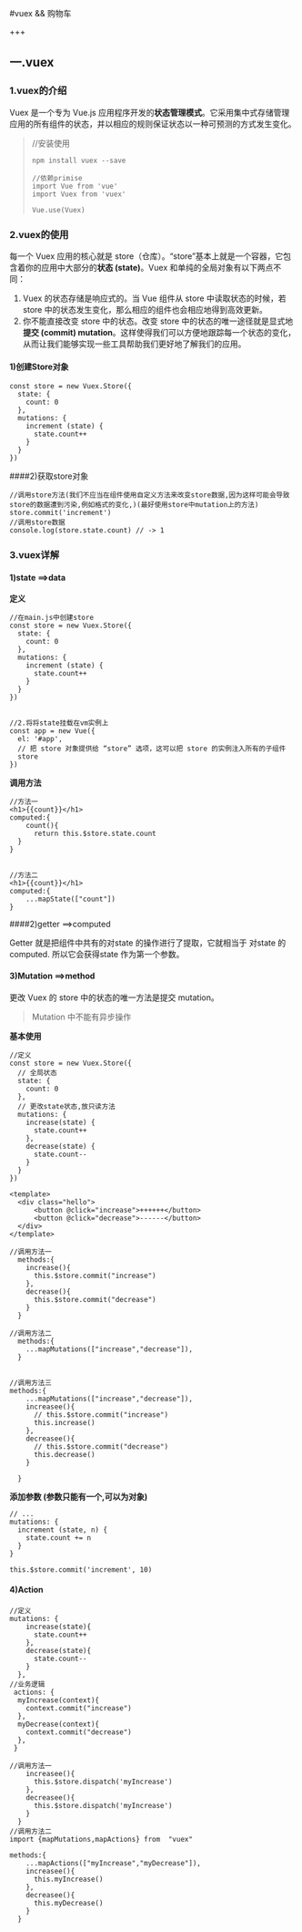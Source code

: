 #vuex && 购物车

+++

## 一.vuex

### 1.vuex的介绍

Vuex 是一个专为 Vue.js 应用程序开发的**状态管理模式**。它采用集中式存储管理应用的所有组件的状态，并以相应的规则保证状态以一种可预测的方式发生变化。

> //安装使用
>
> ```
> npm install vuex --save
>
> //依赖primise
> import Vue from 'vue'
> import Vuex from 'vuex'
>
> Vue.use(Vuex)
> ```

### 2.vuex的使用

每一个 Vuex 应用的核心就是 store（仓库）。“store”基本上就是一个容器，它包含着你的应用中大部分的**状态 (state)**。Vuex 和单纯的全局对象有以下两点不同：

1. Vuex 的状态存储是响应式的。当 Vue 组件从 store 中读取状态的时候，若 store 中的状态发生变化，那么相应的组件也会相应地得到高效更新。
2. 你不能直接改变 store 中的状态。改变 store 中的状态的唯一途径就是显式地**提交 (commit) mutation**。这样使得我们可以方便地跟踪每一个状态的变化，从而让我们能够实现一些工具帮助我们更好地了解我们的应用。

#### 1)创建Store对象

```
const store = new Vuex.Store({
  state: {
    count: 0
  },
  mutations: {
    increment (state) {
      state.count++
    }
  }
})
```

####2)获取store对象

```
//调用store方法(我们不应当在组件使用自定义方法来改变store数据,因为这样可能会导致store的数据遭到污染,例如格式的变化,)(最好使用store中mutation上的方法)
store.commit('increment')
//调用store数据
console.log(store.state.count) // -> 1
```

### 3.vuex详解

#### 1)state  ==>data

**定义**

```
//在main.js中创建store
const store = new Vuex.Store({
  state: {
    count: 0
  },
  mutations: {
    increment (state) {
      state.count++
    }
  }
}) 


//2.将将state挂载在vm实例上
const app = new Vue({
  el: '#app',
  // 把 store 对象提供给 “store” 选项，这可以把 store 的实例注入所有的子组件
  store
})
```

**调用方法**

```
//方法一
<h1>{{count}}</h1>
computed:{
    count(){
      return this.$store.state.count
  }
}


//方法二
<h1>{{count}}</h1>
computed:{
 	...mapState(["count"])
}
```



####2)getter ==>computed

Getter 就是把组件中共有的对state 的操作进行了提取，它就相当于 对state 的computed. 所以它会获得state 作为第一个参数。

#### 3)Mutation  ==>method 

更改 Vuex 的 store 中的状态的唯一方法是提交 mutation。

> Mutation  中不能有异步操作

**基本使用**

```
//定义
const store = new Vuex.Store({
  // 全局状态
  state: {
    count: 0
  },
  // 更改state状态,放只读方法
  mutations: {
    increase(state) {
      state.count++
    },
    decrease(state) {
      state.count--
    }
  }
})

<template>
  <div class="hello">
      <button @click="increase">++++++</button>
      <button @click="decrease">------</button>
  </div>
</template>

//调用方法一
  methods:{
    increase(){
      this.$store.commit("increase")
    },
    decrease(){
      this.$store.commit("decrease")
    }
  }
  
//调用方法二
  methods:{
    ...mapMutations(["increase","decrease"]),
  }
  
  
//调用方法三
methods:{
    ...mapMutations(["increase","decrease"]),
    increasee(){
      // this.$store.commit("increase")
      this.increase()
    },
    decreasee(){
      // this.$store.commit("decrease")
      this.decrease()
    }

  }
```

**添加参数 (参数只能有一个,可以为对象)**

```
// ...
mutations: {
  increment (state, n) {
    state.count += n
  }
}

this.$store.commit('increment', 10)
```

#### 4)Action

```
//定义
mutations: {
    increase(state){
      state.count++
    },
    decrease(state){
      state.count--
    }
  },
//业务逻辑
 actions: {
  myIncrease(context){
  	context.commit("increase")
  },
  myDecrease(context){
  	context.commit("decrease")
  },
 }
 
//调用方法一
    increasee(){
      this.$store.dispatch('myIncrease')
    },
    decreasee(){
      this.$store.dispatch('myIncrease')
    }
  }
//调用方法二
import {mapMutations,mapActions} from  "vuex"

methods:{
    ...mapActions(["myIncrease","myDecrease"]),
    increasee(){
      this.myIncrease()
    },
    decreasee(){
      this.myDecrease()
    }
  }
```







